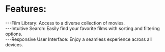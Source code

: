 
# Features:
---Film Library: Access to a diverse collection of movies.<br>
---Intuitive Search: Easily find your favorite films with sorting and filtering options.<br>
---Responsive User Interface: Enjoy a seamless experience across all devices.<br>
